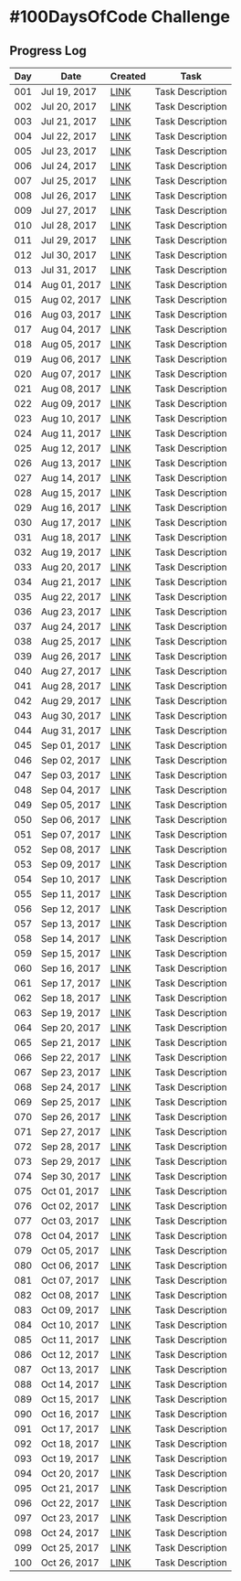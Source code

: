 
# #100DaysOfCode Challenge
## Progress Log

| Day | Date | Created | Task |
| --- | --- | --- | --- |
| 001 | Jul 19, 2017 | [LINK](001) | Task Description |
| 002 | Jul 20, 2017 | [LINK](002) | Task Description |
| 003 | Jul 21, 2017 | [LINK](003) | Task Description |
| 004 | Jul 22, 2017 | [LINK](004) | Task Description |
| 005 | Jul 23, 2017 | [LINK](005) | Task Description |
| 006 | Jul 24, 2017 | [LINK](006) | Task Description |
| 007 | Jul 25, 2017 | [LINK](007) | Task Description |
| 008 | Jul 26, 2017 | [LINK](008) | Task Description |
| 009 | Jul 27, 2017 | [LINK](009) | Task Description |
| 010 | Jul 28, 2017 | [LINK](010) | Task Description |
| 011 | Jul 29, 2017 | [LINK](011) | Task Description |
| 012 | Jul 30, 2017 | [LINK](012) | Task Description |
| 013 | Jul 31, 2017 | [LINK](013) | Task Description |
| 014 | Aug 01, 2017 | [LINK](014) | Task Description |
| 015 | Aug 02, 2017 | [LINK](015) | Task Description |
| 016 | Aug 03, 2017 | [LINK](016) | Task Description |
| 017 | Aug 04, 2017 | [LINK](017) | Task Description |
| 018 | Aug 05, 2017 | [LINK](018) | Task Description |
| 019 | Aug 06, 2017 | [LINK](019) | Task Description |
| 020 | Aug 07, 2017 | [LINK](020) | Task Description |
| 021 | Aug 08, 2017 | [LINK](021) | Task Description |
| 022 | Aug 09, 2017 | [LINK](022) | Task Description |
| 023 | Aug 10, 2017 | [LINK](023) | Task Description |
| 024 | Aug 11, 2017 | [LINK](024) | Task Description |
| 025 | Aug 12, 2017 | [LINK](025) | Task Description |
| 026 | Aug 13, 2017 | [LINK](026) | Task Description |
| 027 | Aug 14, 2017 | [LINK](027) | Task Description |
| 028 | Aug 15, 2017 | [LINK](028) | Task Description |
| 029 | Aug 16, 2017 | [LINK](029) | Task Description |
| 030 | Aug 17, 2017 | [LINK](030) | Task Description |
| 031 | Aug 18, 2017 | [LINK](031) | Task Description |
| 032 | Aug 19, 2017 | [LINK](032) | Task Description |
| 033 | Aug 20, 2017 | [LINK](033) | Task Description |
| 034 | Aug 21, 2017 | [LINK](034) | Task Description |
| 035 | Aug 22, 2017 | [LINK](035) | Task Description |
| 036 | Aug 23, 2017 | [LINK](036) | Task Description |
| 037 | Aug 24, 2017 | [LINK](037) | Task Description |
| 038 | Aug 25, 2017 | [LINK](038) | Task Description |
| 039 | Aug 26, 2017 | [LINK](039) | Task Description |
| 040 | Aug 27, 2017 | [LINK](040) | Task Description |
| 041 | Aug 28, 2017 | [LINK](041) | Task Description |
| 042 | Aug 29, 2017 | [LINK](042) | Task Description |
| 043 | Aug 30, 2017 | [LINK](043) | Task Description |
| 044 | Aug 31, 2017 | [LINK](044) | Task Description |
| 045 | Sep 01, 2017 | [LINK](045) | Task Description |
| 046 | Sep 02, 2017 | [LINK](046) | Task Description |
| 047 | Sep 03, 2017 | [LINK](047) | Task Description |
| 048 | Sep 04, 2017 | [LINK](048) | Task Description |
| 049 | Sep 05, 2017 | [LINK](049) | Task Description |
| 050 | Sep 06, 2017 | [LINK](050) | Task Description |
| 051 | Sep 07, 2017 | [LINK](051) | Task Description |
| 052 | Sep 08, 2017 | [LINK](052) | Task Description |
| 053 | Sep 09, 2017 | [LINK](053) | Task Description |
| 054 | Sep 10, 2017 | [LINK](054) | Task Description |
| 055 | Sep 11, 2017 | [LINK](055) | Task Description |
| 056 | Sep 12, 2017 | [LINK](056) | Task Description |
| 057 | Sep 13, 2017 | [LINK](057) | Task Description |
| 058 | Sep 14, 2017 | [LINK](058) | Task Description |
| 059 | Sep 15, 2017 | [LINK](059) | Task Description |
| 060 | Sep 16, 2017 | [LINK](060) | Task Description |
| 061 | Sep 17, 2017 | [LINK](061) | Task Description |
| 062 | Sep 18, 2017 | [LINK](062) | Task Description |
| 063 | Sep 19, 2017 | [LINK](063) | Task Description |
| 064 | Sep 20, 2017 | [LINK](064) | Task Description |
| 065 | Sep 21, 2017 | [LINK](065) | Task Description |
| 066 | Sep 22, 2017 | [LINK](066) | Task Description |
| 067 | Sep 23, 2017 | [LINK](067) | Task Description |
| 068 | Sep 24, 2017 | [LINK](068) | Task Description |
| 069 | Sep 25, 2017 | [LINK](069) | Task Description |
| 070 | Sep 26, 2017 | [LINK](070) | Task Description |
| 071 | Sep 27, 2017 | [LINK](071) | Task Description |
| 072 | Sep 28, 2017 | [LINK](072) | Task Description |
| 073 | Sep 29, 2017 | [LINK](073) | Task Description |
| 074 | Sep 30, 2017 | [LINK](074) | Task Description |
| 075 | Oct 01, 2017 | [LINK](075) | Task Description |
| 076 | Oct 02, 2017 | [LINK](076) | Task Description |
| 077 | Oct 03, 2017 | [LINK](077) | Task Description |
| 078 | Oct 04, 2017 | [LINK](078) | Task Description |
| 079 | Oct 05, 2017 | [LINK](079) | Task Description |
| 080 | Oct 06, 2017 | [LINK](080) | Task Description |
| 081 | Oct 07, 2017 | [LINK](081) | Task Description |
| 082 | Oct 08, 2017 | [LINK](082) | Task Description |
| 083 | Oct 09, 2017 | [LINK](083) | Task Description |
| 084 | Oct 10, 2017 | [LINK](084) | Task Description |
| 085 | Oct 11, 2017 | [LINK](085) | Task Description |
| 086 | Oct 12, 2017 | [LINK](086) | Task Description |
| 087 | Oct 13, 2017 | [LINK](087) | Task Description |
| 088 | Oct 14, 2017 | [LINK](088) | Task Description |
| 089 | Oct 15, 2017 | [LINK](089) | Task Description |
| 090 | Oct 16, 2017 | [LINK](090) | Task Description |
| 091 | Oct 17, 2017 | [LINK](091) | Task Description |
| 092 | Oct 18, 2017 | [LINK](092) | Task Description |
| 093 | Oct 19, 2017 | [LINK](093) | Task Description |
| 094 | Oct 20, 2017 | [LINK](094) | Task Description |
| 095 | Oct 21, 2017 | [LINK](095) | Task Description |
| 096 | Oct 22, 2017 | [LINK](096) | Task Description |
| 097 | Oct 23, 2017 | [LINK](097) | Task Description |
| 098 | Oct 24, 2017 | [LINK](098) | Task Description |
| 099 | Oct 25, 2017 | [LINK](099) | Task Description |
| 100 | Oct 26, 2017 | [LINK](100) | Task Description |
